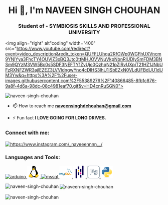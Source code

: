 <h1 align="center">Hi 👋, I'm NAVEEN SINGH CHOUHAN</h1>
<h3 align="center">Student of - SYMBIOSIS SKILLS AND PROFESSIONAL UNIVERSITY</h3>

<img align="right" alt"coding" width="400" src="https://www.youtube.com/redirect?event=video_description&redir_token=QUFFLUhqa2RfOWp0WGFhUXVncm9YNlYya3FhcTY4OUVlZ3xBQ3Jtc0ttMHJOVVNuVkpNbnRlUDIySmFDM3BNSm9QYzM3VW5Bc0s5SDF3NEFTY1ZvUjc0QzhqN21pZlRvUXpiT21HZ1JNbUFzRXNFZWR3ajlEZEZ3LVVldngwYno4cDlHS3lhU1lSbEZxN0VLdUFBdUU1dUM3Yw&q=https%3A%2F%2Fuser-images.githubusercontent.com%2F55389276%2F140866485-8fb1c876-9a8f-4d6a-98dc-08c4981eaf70.gif&v=HD4cnRuSGN0">

<p align="left"> <img src="https://komarev.com/ghpvc/?username=naveen-singh-chouhan&label=Profile%20views&color=0e75b6&style=flat" alt="naveen-singh-chouhan" /> </p>

- 📫 How to reach me **naveensinghdchouhan@gmail.com**

- ⚡ Fun fact **I LOVE GOING FOR LONG DRIVES.**

<h3 align="left">Connect with me:</h3>
<p align="left">
<a href="https://instagram.com/https://www.instagram.com/_naveeennnn__/" target="blank"><img align="center" src="https://raw.githubusercontent.com/rahuldkjain/github-profile-readme-generator/master/src/images/icons/Social/instagram.svg" alt="https://www.instagram.com/_naveeennnn__/" height="30" width="40" /></a>
</p>

<h3 align="left">Languages and Tools:</h3>
<p align="left"> <a href="https://www.arduino.cc/" target="_blank" rel="noreferrer"> <img src="https://cdn.worldvectorlogo.com/logos/arduino-1.svg" alt="arduino" width="40" height="40"/> </a> <a href="https://www.linux.org/" target="_blank" rel="noreferrer"> <img src="https://raw.githubusercontent.com/devicons/devicon/master/icons/linux/linux-original.svg" alt="linux" width="40" height="40"/> </a> <a href="https://www.microsoft.com/en-us/sql-server" target="_blank" rel="noreferrer"> <img src="https://www.svgrepo.com/show/303229/microsoft-sql-server-logo.svg" alt="mssql" width="40" height="40"/> </a> <a href="https://www.mysql.com/" target="_blank" rel="noreferrer"> <img src="https://raw.githubusercontent.com/devicons/devicon/master/icons/mysql/mysql-original-wordmark.svg" alt="mysql" width="40" height="40"/> </a> <a href="https://pandas.pydata.org/" target="_blank" rel="noreferrer"> <img src="https://raw.githubusercontent.com/devicons/devicon/2ae2a900d2f041da66e950e4d48052658d850630/icons/pandas/pandas-original.svg" alt="pandas" width="40" height="40"/> </a> <a href="https://www.photoshop.com/en" target="_blank" rel="noreferrer"> <img src="https://raw.githubusercontent.com/devicons/devicon/master/icons/photoshop/photoshop-line.svg" alt="photoshop" width="40" height="40"/> </a> <a href="https://www.python.org" target="_blank" rel="noreferrer"> <img src="https://raw.githubusercontent.com/devicons/devicon/master/icons/python/python-original.svg" alt="python" width="40" height="40"/> </a> </p>

<p><img align="left" src="https://github-readme-stats.vercel.app/api/top-langs?username=naveen-singh-chouhan&show_icons=true&locale=en&layout=compact" alt="naveen-singh-chouhan" /></p>

<p>&nbsp;<img align="center" src="https://github-readme-stats.vercel.app/api?username=naveen-singh-chouhan&show_icons=true&locale=en" alt="naveen-singh-chouhan" /></p>

<p><img align="center" src="https://github-readme-streak-stats.herokuapp.com/?user=naveen-singh-chouhan&" alt="naveen-singh-chouhan" /></p>
